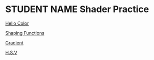 # STUDENT NAME  Shader Practice


[Hello Color](draw.html?shader=00_color.frag)

[Shaping Functions](draw.html?shader=01_shaping.frag)

[Gradient](draw.html?shader=02_gradient.frag)

[H.S.V](draw.html?shader=03_hsv.frag)
